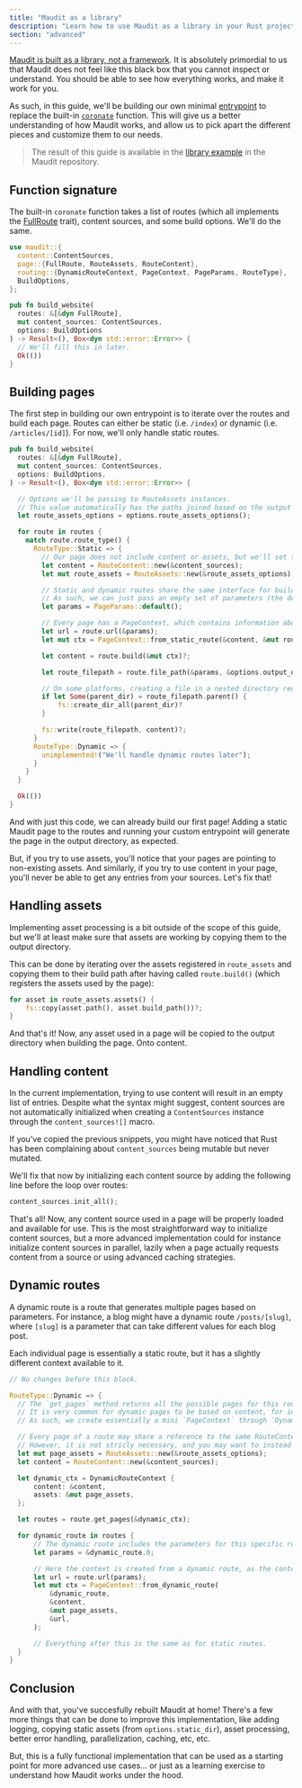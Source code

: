 ```yaml
---
title: "Maudit as a library"
description: "Learn how to use Maudit as a library in your Rust projects."
section: "advanced"
---
```


[Maudit is built as a library, not a framework](/docs/philosophy/#maudit-is-a-library-not-a-framework). It is absolutely primordial to us that Maudit does not feel like this black box that you cannot inspect or understand. You should be able to see how everything works, and make it work for you.

As such, in this guide, we'll be building our own minimal [entrypoint](/docs/entrypoint/) to replace the built-in [`coronate`](https://docs.rs/maudit/latest/maudit/fn.coronate.html) function. This will give us a better understanding of how Maudit works, and allow us to pick apart the different pieces and customize them to our needs.

> The result of this guide is available in the [library example](https://github.com/bruits/maudit/tree/main/examples/library) in the Maudit repository.

## Function signature

The built-in `coronate` function takes a list of routes (which all implements the [FullRoute](https://docs.rs/maudit/latest/maudit/page/trait.FullRoute.html) trait), content sources, and some build options. We'll do the same.

```rs
use maudit::{
  content::ContentSources,
  page::{FullRoute, RouteAssets, RouteContent},
  routing::{DynamicRouteContext, PageContext, PageParams, RouteType},
  BuildOptions,
};

pub fn build_website(
  routes: &[&dyn FullRoute],
  mut content_sources: ContentSources,
  options: BuildOptions
) -> Result<(), Box<dyn std::error::Error>> {
  // We'll fill this in later.
  Ok(())
}
```

## Building pages

The first step in building our own entrypoint is to iterate over the routes and build each page. Routes can either be static (i.e. `/index`) or dynamic (i.e. `/articles/[id]`). For now, we'll only handle static routes.

```rs
pub fn build_website(
  routes: &[&dyn FullRoute],
  mut content_sources: ContentSources,
  options: BuildOptions,
) -> Result<(), Box<dyn std::error::Error>> {

  // Options we'll be passing to RouteAssets instances.
  // This value automatically has the paths joined based on the output directory in BuildOptions for us, so we don't have to do it ourselves.
  let route_assets_options = options.route_assets_options();

  for route in routes {
    match route.route_type() {
      RouteType::Static => {
        // Our page does not include content or assets, but we'll set those up for future use.
        let content = RouteContent::new(&content_sources);
        let mut route_assets = RouteAssets::new(&route_assets_options);

        // Static and dynamic routes share the same interface for building, but static routes do not require any parameters.
        // As such, we can just pass an empty set of parameters (the default for PageParams).
        let params = PageParams::default();

        // Every page has a PageContext, which contains information about the current route, as well as access to content and assets.
        let url = route.url(&params);
        let mut ctx = PageContext::from_static_route(&content, &mut route_assets, &url);

        let content = route.build(&mut ctx)?;

        let route_filepath = route.file_path(&params, &options.output_dir);

        // On some platforms, creating a file in a nested directory requires that the directory already exists or the file creation will fail.
        if let Some(parent_dir) = route_filepath.parent() {
            fs::create_dir_all(parent_dir)?
        }

        fs::write(route_filepath, content)?;
      }
      RouteType::Dynamic => {
        unimplemented!("We'll handle dynamic routes later");
      }
    }
  }

  Ok(())
}
```

And with just this code, we can already build our first page! Adding a static Maudit page to the routes and running your custom entrypoint will generate the page in the output directory, as expected.

But, if you try to use assets, you'll notice that your pages are pointing to non-existing assets. And similarly, if you try to use content in your page, you'll never be able to get any entries from your sources. Let's fix that!

## Handling assets

Implementing asset processing is a bit outside of the scope of this guide, but we'll at least make sure that assets are working by copying them to the output directory.

This can be done by iterating over the assets registered in `route_assets` and copying them to their build path after having called `route.build()` (which registers the assets used by the page):

```rs
for asset in route_assets.assets() {
    fs::copy(asset.path(), asset.build_path())?;
}
```

And that's it! Now, any asset used in a page will be copied to the output directory when building the page. Onto content.

## Handling content

In the current implementation, trying to use content will result in an empty list of entries. Despite what the syntax might suggest, content sources are not automatically initialized when creating a `ContentSources` instance through the `content_sources![]` macro.

If you've copied the previous snippets, you might have noticed that Rust has been complaining about `content_sources` being mutable but never mutated.

We'll fix that now by initializing each content source by adding the following line before the loop over routes:

```rs
content_sources.init_all();
```

That's all! Now, any content source used in a page will be properly loaded and available for use. This is the most straightforward way to initialize content sources, but a more advanced implementation could for instance initialize content sources in parallel, lazily when a page actually requests content from a source or using advanced caching strategies.

## Dynamic routes

A dynamic route is a route that generates multiple pages based on parameters. For instance, a blog might have a dynamic route `/posts/[slug]`, where `[slug]` is a parameter that can take different values for each blog post.

Each individual page is essentially a static route, but it has a slightly different context available to it.

```rs
// No changes before this block.

RouteType::Dynamic => {
  // The `get_pages` method returns all the possible pages for this route, along with their parameters and properties.
  // It is very common for dynamic pages to be based on content, for instance a blog post page that has one route per blog post.
  // As such, we create essentially a mini `PageContext` through `DynamicRouteContext` that includes the content sources, so that the page can use them to generate its routes.

  // Every page of a route may share a reference to the same RouteContent and RouteAssets instance, as it can help with caching.
  // However, it is not stricly necessary, and you may want to instead create a new instance of RouteAssets especially if you were to parallelize the building of pages.
  let mut page_assets = RouteAssets::new(&route_assets_options);
  let content = RouteContent::new(&content_sources);

  let dynamic_ctx = DynamicRouteContext {
      content: &content,
      assets: &mut page_assets,
  };

  let routes = route.get_pages(&dynamic_ctx);

  for dynamic_route in routes {
      // The dynamic route includes the parameters for this specific route.
      let params = &dynamic_route.0;

      // Here the context is created from a dynamic route, as the context has to include the route parameters and properties.
      let url = route.url(params);
      let mut ctx = PageContext::from_dynamic_route(
          &dynamic_route,
          &content,
          &mut page_assets,
          &url,
      );

      // Everything after this is the same as for static routes.
  }
}
```

## Conclusion

And with that, you've succesfully rebuilt Maudit at home! There's a few more things that can be done to improve this implementation, like adding logging, copying static assets (from `options.static_dir`), asset processing, better error handling, parallelization, caching, etc, etc.

But, this is a fully functional implementation that can be used as a starting point for more advanced use cases... or just as a learning exercise to understand how Maudit works under the hood.
